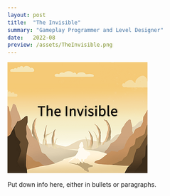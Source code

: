 ```yaml
---
layout: post
title:  "The Invisible"
summary: "Gameplay Programmer and Level Designer"
date:   2022-08
preview: /assets/TheInvisible.png
---
```


![Picture 1](/assets/TheInvisible.png)

Put down info here, either in bullets or paragraphs.
